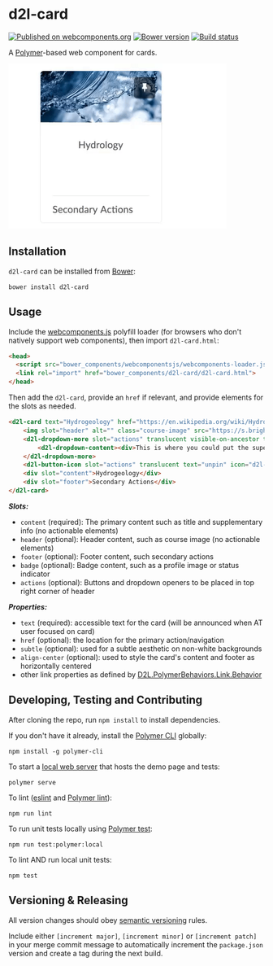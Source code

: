 # d2l-card
[![Published on webcomponents.org](https://img.shields.io/badge/webcomponents.org-published-blue.svg)](https://www.webcomponents.org/element/BrightspaceUI/card)
[![Bower version][bower-image]][bower-url]
[![Build status][ci-image]][ci-url]

A [Polymer](https://www.polymer-project.org/)-based web component for cards.

<img src="/screenshots/d2l-card.gif?raw=true">

## Installation

`d2l-card` can be installed from [Bower][bower-url]:
```shell
bower install d2l-card
```

## Usage

Include the [webcomponents.js](http://webcomponents.org/polyfills/) polyfill loader (for browsers who don't natively support web components), then import `d2l-card.html`:

```html
<head>
  <script src="bower_components/webcomponentsjs/webcomponents-loader.js"></script>
  <link rel="import" href="bower_components/d2l-card/d2l-card.html">
</head>
```

Then add the `d2l-card`, provide an `href` if relevant, and provide elements for the slots as needed.

<!---
```
<custom-element-demo>
  <template>
    <script src="../webcomponentsjs/webcomponents-loader.js"></script>
    <link rel="import" href="../d2l-typography/d2l-typography.html">
    <link rel="import" href="d2l-card.html">
    <link rel="import" href="../d2l-dropdown/d2l-dropdown-more.html">
    <link rel="import" href="../d2l-dropdown/d2l-dropdown-content.html">
    <link rel="import" href="../d2l-button/d2l-button-icon.html">
    <custom-style include="d2l-typography">
      <style is="custom-style" include="d2l-typography"></style>
    </custom-style>
    <style>
      html {
        font-size: 20px;
        font-family: 'Lato', 'Lucida Sans Unicode', 'Lucida Grande', sans-serif;
      }
      d2l-card {
        height: 300px;
        width: 240px;
      }
      .course-image {
        display: block;
        width: 100%;
      }
    </style>
    <next-code-block></next-code-block>
  </template>
</custom-element-demo>
```
-->
```html
<d2l-card text="Hydrogeology" href="https://en.wikipedia.org/wiki/Hydrogeology">
	<img slot="header" alt="" class="course-image" src="https://s.brightspace.com/course-images/images/38e839b1-37fa-470c-8830-b189ce4ae134/tile-high-density-max-size.jpg" />
	<d2l-dropdown-more slot="actions" translucent visible-on-ancestor text="Open!">
		<d2l-dropdown-content><div>This is where you could put the super cool features for your card!</div><br><div>As with all d2l-dropdowns, you can choose between a generic dropdown container, or a menu specific one.</div></d2l-dropdown-content>
	</d2l-dropdown-more>
	<d2l-button-icon slot="actions" translucent text="unpin" icon="d2l-tier1:pin-filled"></d2l-button-icon>
	<div slot="content">Hydrogeology</div>
	<div slot="footer">Secondary Actions</div>
</d2l-card>
```

***Slots:***

* `content` (required): The primary content such as title and supplementary info (no actionable elements)
* `header` (optional): Header content, such as course image (no actionable elements)
* `footer` (optional): Footer content, such secondary actions
* `badge` (optional): Badge content, such as a profile image or status indicator
* `actions` (optional): Buttons and dropdown openers to be placed in top right corner of header

***Properties:***

* `text` (required): accessible text for the card (will be announced when AT user focused on card)
* `href` (optional): the location for the primary action/navigation
* `subtle` (optional): used for a subtle aesthetic on non-white backgrounds
* `align-center` (optional): used to style the card's content and footer as horizontally centered
* other link properties as defined by [D2L.PolymerBehaviors.Link.Behavior](https://github.com/BrightspaceUI/link/blob/master/d2l-link-behavior.html)

## Developing, Testing and Contributing

After cloning the repo, run `npm install` to install dependencies.

If you don't have it already, install the [Polymer CLI](https://www.polymer-project.org/3.0/docs/tools/polymer-cli) globally:

```shell
npm install -g polymer-cli
```

To start a [local web server](https://www.polymer-project.org/3.0/docs/tools/polymer-cli-commands#serve) that hosts the demo page and tests:

```shell
polymer serve
```

To lint ([eslint](http://eslint.org/) and [Polymer lint](https://www.polymer-project.org/3.0/docs/tools/polymer-cli-commands#lint)):

```shell
npm run lint
```

To run unit tests locally using [Polymer test](https://www.polymer-project.org/3.0/docs/tools/polymer-cli-commands#tests):

```shell
npm run test:polymer:local
```

To lint AND run local unit tests:

```shell
npm test
```

[bower-url]: http://bower.io/search/?q=d2l-card
[bower-image]: https://badge.fury.io/bo/d2l-card.svg
[ci-url]: https://travis-ci.com/BrightspaceUI/card
[ci-image]: https://travis-ci.com/BrightspaceUI/card.svg?branch=master

## Versioning & Releasing

All version changes should obey [semantic versioning](https://semver.org/) rules.

Include either `[increment major]`, `[increment minor]` or `[increment patch]` in your merge commit message to automatically increment the `package.json` version and create a tag during the next build.
